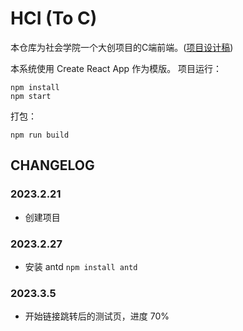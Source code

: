 # HCI (To C)

本仓库为社会学院一个大创项目的C端前端。([项目设计稿](https://modao.cc/app/fJZjEluirfxsobwaKlFpSa))


本系统使用 Create React App 作为模版。
项目运行：
```
npm install
npm start
```
打包：
```
npm run build
```
## CHANGELOG

### 2023.2.21
- 创建项目

### 2023.2.27
- 安装 antd `npm install antd`

### 2023.3.5
- 开始链接跳转后的测试页，进度 70%